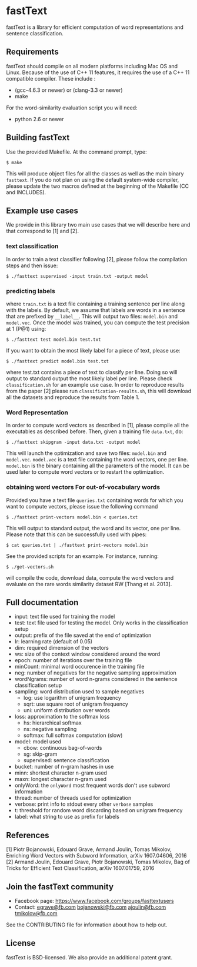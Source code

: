 # fastText

fastText is a library for efficient computation of word representations and sentence classification.

## Requirements

fastText should compile on all modern platforms including Mac OS and Linux. Because of the use of C++ 11 features, it requires the use of a C++ 11 compatible compiler. These include :

* (gcc-4.6.3 or newer) or (clang-3.3 or newer)
* make

For the word-similarity evaluation script you will need:

* python 2.6 or newer

## Building fastText

Use the provided Makefile. At the command prompt, type:

```
$ make
```

This will produce object files for all the classes as well as the main binary `fasttext`.
If you do not plan on using the default system-wide compiler, please update the two macros defined at the beginning of the Makefile (CC and INCLUDES).

## Example use cases

We provide in this library two main use cases that we will describe here and that correspond to [1] and [2].

### text classification

In order to train a text classifier following [2], please follow the compilation steps and then issue:

```
$ ./fasttext supervised -input train.txt -output model
```

### predicting labels

where `train.txt` is a text file containing a training sentence per line along with the labels. By default, we assume that labels are words in a sentence that are prefixed by `__label__`. This will output two files: `model.bin` and `model.vec`. Once the model was trained, you can compute the test precision at 1 (P@1) using:

```
$ ./fasttext test model.bin test.txt
```

If you want to obtain the most likely label for a piece of text, please use:

```
$ ./fasttext predict model.bin test.txt
```

where test.txt contains a piece of text to classify per line. Doing so will output to standard output the most likely label per line. Please check `classification.sh` for an example use case. In order to reproduce results from the paper [2] please run `classification-results.sh`, this will download all the datasets and reproduce the results from Table 1.

### Word Representation

In order to compute word vectors as described in [1], please compile all the executables as described before. Then, given a training file `data.txt`, do:

```
$ ./fasttext skipgram -input data.txt -output model
```

This will launch the optimization and save two files: `model.bin` and `model.vec`.
`model.vec` is a text file containing the word vectors, one per line. `model.bin` is the binary containing all the parameters of the model. It can be used later to compute word vectors or to restart the optimization.

### obtaining word vectors For out-of-vocabulary words

Provided you have a text file `queries.txt` containing words for which you want to compute vectors, please issue the following command

```
$ ./fasttext print-vectors model.bin < queries.txt
```

This will output to standard output, the word and its vector, one per line.
Please note that this can be successfully used with pipes:

```
$ cat queries.txt | ./fasttext print-vectors model.bin
```

See the provided scripts for an example. For instance, running:

```
$ ./get-vectors.sh
```

will compile the code, download data, compute the word vectors and evaluate on the rare words similarity dataset RW [Thang et al. 2013].

## Full documentation

* input: text file used for training the model
* test: text file used for testing  the model. Only works in the classification setup
* output: prefix of the file saved at the end of optimization
* lr: learning rate (default of 0.05)
* dim: required dimension of the vectors
* ws: size of the context window considered around the word
* epoch: number of iterations over the training file
* minCount: minimal word occurence in the training file
* neg: number of negatives for the negative sampling approximation
* wordNgrams: number of word n-grams considered in the sentence classification setup
* sampling: word distribution used to sample negatives
    * log: use logarithm of unigram frequency
    * sqrt: use square root of unigram frequency
    * uni: uniform distribution over words
* loss: approximation to the softmax loss
    * hs: hierarchical softmax
    * ns: negative sampling
    * softmax: full softmax computation (slow)
* model: model used
    * cbow: continuous bag-of-words
    * sg: skip-gram
    * supervised: sentence classification
* bucket: number of n-gram hashes in use
* minn: shortest character n-gram used
* maxn: longest character n-gram used
* onlyWord: the `onlyWord` most frequent words don't use subword information
* thread: number of threads used for optimization
* verbose: print info to stdout every other `verbose` samples
* t: threshold for random word discarding based on unigram frequency
* label: what string to use as prefix for labels

## References

[1] Piotr Bojanowski, Edouard Grave, Armand Joulin, Tomas Mikolov, Enriching Word Vectors with Subword Information, arXiv 1607.04606, 2016
[2] Armand Joulin, Edouard Grave, Piotr Bojanowski, Tomas Mikolov, Bag of Tricks for Efficient Text Classification, arXiv 1607.01759, 2016

## Join the fastText community

* Facebook page: https://www.facebook.com/groups/fasttextusers
* Contact: [egrave@fb.com](mailto:egrave@fb.com) [bojanowski@fb.com](mailto:bojanowski@fb.com) [ajoulin@fb.com](mailto:ajoulin@fb.com) [tmikolov@fb.com](mailto:tmikolov@fb.com)

See the CONTRIBUTING file for information about how to help out.

## License

fastText is BSD-licensed. We also provide an additional patent grant.
